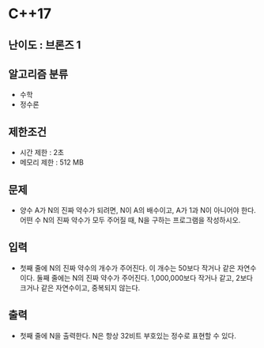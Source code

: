 # C++17

## 난이도 : 브론즈 1

## 알고리즘 분류
  - 수학
  - 정수론

## 제한조건
  - 시간 제한 : 2초
  - 메모리 제한 : 512 MB

## 문제
  - 양수 A가 N의 진짜 약수가 되려면, N이 A의 배수이고, A가 1과 N이 아니어야 한다. 어떤 수 N의 진짜 약수가 모두 주어질 때, N을 구하는 프로그램을 작성하시오.

## 입력
  - 첫째 줄에 N의 진짜 약수의 개수가 주어진다. 이 개수는 50보다 작거나 같은 자연수이다. 둘째 줄에는 N의 진짜 약수가 주어진다. 1,000,000보다 작거나 같고, 2보다 크거나 같은 자연수이고, 중복되지 않는다.

## 출력
  - 첫째 줄에 N을 출력한다. N은 항상 32비트 부호있는 정수로 표현할 수 있다.
